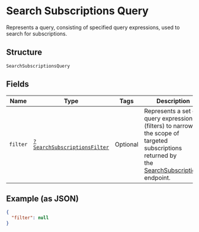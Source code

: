 
# Search Subscriptions Query

Represents a query, consisting of specified query expressions, used to search for subscriptions.

## Structure

`SearchSubscriptionsQuery`

## Fields

| Name | Type | Tags | Description | Getter | Setter |
|  --- | --- | --- | --- | --- | --- |
| `filter` | [`?SearchSubscriptionsFilter`](../../doc/models/search-subscriptions-filter.md) | Optional | Represents a set of query expressions (filters) to narrow the scope of targeted subscriptions returned by<br>the [SearchSubscriptions](../../doc/apis/subscriptions.md#search-subscriptions) endpoint. | getFilter(): ?SearchSubscriptionsFilter | setFilter(?SearchSubscriptionsFilter filter): void |

## Example (as JSON)

```json
{
  "filter": null
}
```

